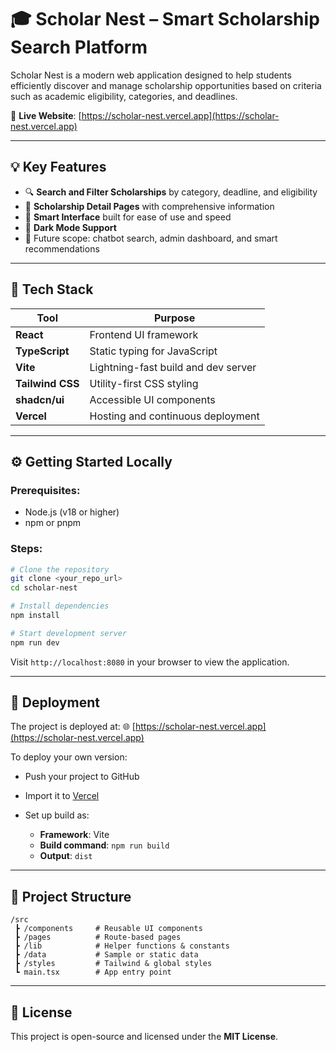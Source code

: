 # 🎓 Scholar Nest – Smart Scholarship Search Platform

Scholar Nest is a modern web application designed to help students efficiently discover and manage scholarship opportunities based on criteria such as academic eligibility, categories, and deadlines.

🔗 **Live Website**: [https://scholar-nest.vercel.app](https://scholar-nest.vercel.app)

---

## 💡 Key Features

* 🔍 **Search and Filter Scholarships** by category, deadline, and eligibility
* 📄 **Scholarship Detail Pages** with comprehensive information
* 🧠 **Smart Interface** built for ease of use and speed
* 🌙 **Dark Mode Support**
* 💬 Future scope: chatbot search, admin dashboard, and smart recommendations

---

## 🧰 Tech Stack

| Tool             | Purpose                             |
| ---------------- | ----------------------------------- |
| **React**        | Frontend UI framework               |
| **TypeScript**   | Static typing for JavaScript        |
| **Vite**         | Lightning-fast build and dev server |
| **Tailwind CSS** | Utility-first CSS styling           |
| **shadcn/ui**    | Accessible UI components            |
| **Vercel**       | Hosting and continuous deployment   |

---

## ⚙️ Getting Started Locally

### Prerequisites:

* Node.js (v18 or higher)
* npm or pnpm

### Steps:

```bash
# Clone the repository
git clone <your_repo_url>
cd scholar-nest

# Install dependencies
npm install

# Start development server
npm run dev
```

Visit `http://localhost:8080` in your browser to view the application.

---

## 🚀 Deployment

The project is deployed at:
🌐 [https://scholar-nest.vercel.app](https://scholar-nest.vercel.app)

To deploy your own version:

* Push your project to GitHub
* Import it to [Vercel](https://vercel.com/)
* Set up build as:

  * **Framework**: Vite
  * **Build command**: `npm run build`
  * **Output**: `dist`

---

## 📌 Project Structure

```
/src
 ┣ /components     # Reusable UI components
 ┣ /pages          # Route-based pages
 ┣ /lib            # Helper functions & constants
 ┣ /data           # Sample or static data
 ┣ /styles         # Tailwind & global styles
 ┗ main.tsx        # App entry point
```

---

## 📄 License

This project is open-source and licensed under the **MIT License**.
